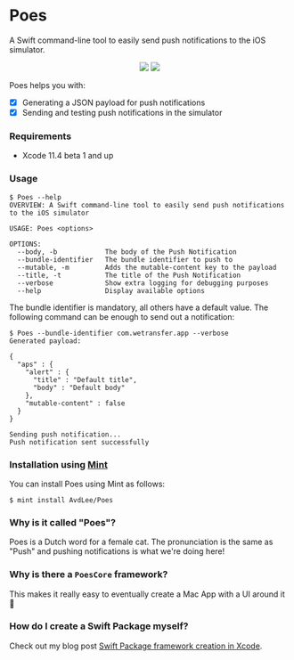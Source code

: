 # Poes
A Swift command-line tool to easily send push notifications to the iOS simulator.

<p align="center">
<img src="https://img.shields.io/badge/language-swift5.1-f48041.svg?style=flat"/>
<img src="https://img.shields.io/badge/License-MIT-yellow.svg?style=flat"/>
</p>

Poes helps you with:

- [x] Generating a JSON payload for push notifications
- [x] Sending and testing push notifications in the simulator

### Requirements
- Xcode 11.4 beta 1 and up

### Usage
```
$ Poes --help
OVERVIEW: A Swift command-line tool to easily send push notifications to the iOS simulator

USAGE: Poes <options>

OPTIONS:
  --body, -b            The body of the Push Notification
  --bundle-identifier   The bundle identifier to push to
  --mutable, -m         Adds the mutable-content key to the payload
  --title, -t           The title of the Push Notification
  --verbose             Show extra logging for debugging purposes
  --help                Display available options
```

The bundle identifier is mandatory, all others have a default value. The following command can be enough to send out a notification:

```
$ Poes --bundle-identifier com.wetransfer.app --verbose
Generated payload:

{
  "aps" : {
    "alert" : {
      "title" : "Default title",
      "body" : "Default body"
    },
    "mutable-content" : false
  }
}

Sending push notification...
Push notification sent successfully
```

### Installation using [Mint](https://github.com/yonaskolb/mint)
You can install Poes using Mint as follows:

```
$ mint install AvdLee/Poes
```

### Why is it called "Poes"?
Poes is a Dutch word for a female cat. The pronunciation is the same as "Push" and pushing notifications is what we're doing here!

### Why is there a `PoesCore` framework?
This makes it really easy to eventually create a Mac App with a UI around it 🚀

### How do I create a Swift Package myself?
Check out my blog post [Swift Package framework creation in Xcode](https://www.avanderlee.com/swift/creating-swift-package-manager-framework/). 
